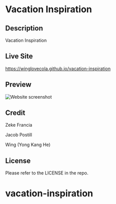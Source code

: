 # Vacation Inspiration

## Description

Vacation Inspiration 


## Live Site

https://winglovecola.github.io/vacation-inspiration

## Preview

![Website screenshot](https://github.com/winglovecola/vacation-inspiration/blob/main/assets/images/screenshot.jpg?raw=true)


## Credit

Zeke Francia

Jacob Postill

Wing (Yong Kang He)

## License

Please refer to the LICENSE in the repo. 
# vacation-inspiration
